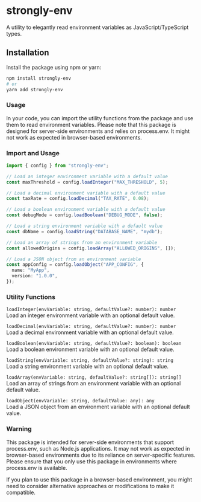 # strongly-env

A utility to elegantly read environment variables as JavaScript/TypeScript types.

## Installation

Install the package using npm or yarn:

```bash
npm install strongly-env
# or
yarn add strongly-env
```

### Usage

In your code, you can import the utility functions from the package and use them to read environment variables. Please note that this package is designed for server-side environments and relies on process.env. It might not work as expected in browser-based environments.

### Import and Usage

```typescript
import { config } from "strongly-env";

// Load an integer environment variable with a default value
const maxThreshold = config.loadInteger("MAX_THRESHOLD", 5);

// Load a decimal environment variable with a default value
const taxRate = config.loadDecimal("TAX_RATE", 0.08);

// Load a boolean environment variable with a default value
const debugMode = config.loadBoolean("DEBUG_MODE", false);

// Load a string environment variable with a default value
const dbName = config.loadString("DATABASE_NAME", "mydb");

// Load an array of strings from an environment variable
const allowedOrigins = config.loadArray("ALLOWED_ORIGINS", []);

// Load a JSON object from an environment variable
const appConfig = config.loadObject("APP_CONFIG", {
  name: "MyApp",
  version: "1.0.0",
});
```

### Utility Functions

`loadInteger(envVariable: string, defaultValue?: number): number`  
Load an integer environment variable with an optional default value.

`loadDecimal(envVariable: string, defaultValue?: number): number`  
Load a decimal environment variable with an optional default value.

`loadBoolean(envVariable: string, defaultValue?: boolean): boolean`  
Load a boolean environment variable with an optional default value.

`loadString(envVariable: string, defaultValue?: string): string`  
Load a string environment variable with an optional default value.

`loadArray(envVariable: string, defaultValue?: string[]): string[]`  
Load an array of strings from an environment variable with an optional default value.

`loadObject(envVariable: string, defaultValue: any): any`  
Load a JSON object from an environment variable with an optional default value.

### Warning

This package is intended for server-side environments that support process.env, such as Node.js applications. It may not work as expected in browser-based environments due to its reliance on server-specific features. Please ensure that you only use this package in environments where process.env is available.

If you plan to use this package in a browser-based environment, you might need to consider alternative approaches or modifications to make it compatible.
